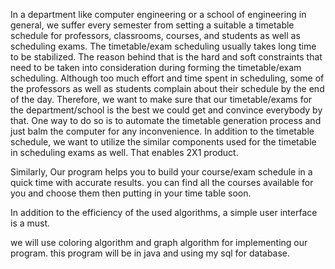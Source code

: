In a department like computer engineering or a school of engineering in general, we suffer every semester from setting a suitable a timetable schedule for professors, classrooms, courses, and students as well as scheduling exams. The timetable/exam scheduling usually takes long time to be stabilized. The reason behind that is the hard and soft constraints that need to be taken into consideration during forming the timetable/exam scheduling. Although too much effort and time spent in scheduling, some of the professors as well as students complain about their schedule by the end of the day. Therefore, we want to make sure that our timetable/exams for the department/school is the best we could get and convince everybody by that. One way to do so is to automate the timetable generation process and just balm the computer for any inconvenience. In addition to the timetable schedule, we want to utilize the similar components used for the timetable in scheduling exams as well. That enables 2X1 product.

Similarly, Our program helps you to build your course/exam schedule in a quick time with accurate results. you can find all the courses available for you  and choose them then putting in your time table soon.

In addition to the efficiency of the used algorithms, a simple user interface is a must.

we will use coloring algorithm and graph algorithm for implementing our program.
this program will be in java and using my sql for database.